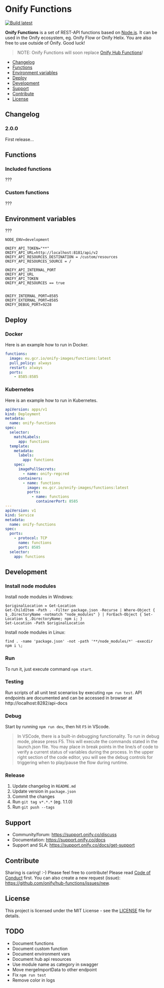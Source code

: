 # Onify Functions

[![Build latest](https://github.com/onify/functions/actions/workflows/build.yaml/badge.svg)](https://github.com/onify/functions/actions/workflows/build.yaml)

**Onify Functions** is a set of REST-API functions based on [Node.js](https://nodejs.org/). It can be used in the Onify ecosystem, eg. Onify Flow or Onify Helix. You are also free to use outside of Onify. Good luck!

> NOTE: Onify Functions will soon replace [Onify Hub Functions](https://github.com/onify/hub-functions)!

- [Changelog](#changelog)
- [Functions](#functions)
- [Environment variables](#environment-variables)
- [Deploy](#deploy)
- [Development](#development)
- [Support](#support)
- [Contribute](#contribute)
- [License](#license)

## Changelog

### 2.0.0

First release...

## Functions

### Included functions

???

### Custom functions

???

## Environment variables

???

```
NODE_ENV=development

ONIFY_API_TOKEN="**"
ONIFY_API_URL=http://localhost:8181/api/v2
ONIFY_API_RESOURCES_DESTINATION = /custom/resources
ONIFY_API_RESOURCES_SOURCE = /

ONIFY_API_INTERNAL_PORT
ONIFY_API_URL
ONIFY_API_TOKEN
ONIFY_API_RESOURCES == true


ONIFY_INTERNAL_PORT=8585
ONIFY_EXTERNAL_PORT=8585
ONIFY_DEBUG_PORT=9228
```

## Deploy

### Docker

Here is an example how to run in Docker.

```yaml
functions:
  image: eu.gcr.io/onify-images/functions:latest
  pull_policy: always
  restart: always
  ports:
    - 8585:8585
```

### Kubernetes

Here is an example how to run in Kubernetes.

```yaml
apiVersion: apps/v1
kind: Deployment
metadata:
  name: onify-functions
spec:
  selector:
    matchLabels:
      app: functions
  template:
    metadata:
      labels:
        app: functions
    spec:
      imagePullSecrets:
        - name: onify-regcred
      containers:
        - name: functions
          image: eu.gcr.io/onify-images/functions:latest
          ports:
            - name: functions
              containerPort: 8585
---
apiVersion: v1
kind: Service
metadata:
  name: onify-functions
spec:
  ports:
    - protocol: TCP
      name: functions
      port: 8585
  selector:
    app: functions
```

## Development

### Install node modules

Install node modules in Windows:

```
$originalLocation = Get-Location
Get-ChildItem -Path . -Filter package.json -Recurse | Where-Object { $_.DirectoryName -notmatch "node_modules" } | ForEach-Object { Set-Location $_.DirectoryName; npm i; }
Set-Location -Path $originalLocation
```

Install node modules in Linux:

```
find . -name 'package.json' -not -path '**/node_modules/*' -execdir npm i \;
```

### Run

To run it, just execute command `npm start`.

### Testing

Run scripts of all unit test scenarios by executing `npm run test`.
API endpoints are documented and can be accessed in browser at http://localhost:8282/api-docs

### Debug

Start by running `npm run dev`, then hit `F5` in VScode.

> In VSCode, there is a built-in debugging functionality. To run in debug mode, please press F5. This will execute the commands stated in the launch.json file. You may place in break points in the line/s of code to verify a current status of variables during the process. In the upper right section of the code editor, you will see the debug controls for triggering when to play/pause the flow during runtime.

### Release

1. Update changelog in `README.md`
2. Update version in `package.json`
3. Commit the changes
4. Run `git tag v*.*.*` (eg. 1.1.0)
5. Run `git push --tags`

## Support

- Community/forum: https://support.onify.co/discuss
- Documentation: https://support.onify.co/docs
- Support and SLA: https://support.onify.co/docs/get-support

## Contribute

Sharing is caring! :-) Please feel free to contribute! Please read [Code of Conduct](CODE_OF_CONDUCT.md) first.
You can also create a new request (issue): https://github.com/onify/hub-functions/issues/new.

## License

This project is licensed under the MIT License - see the [LICENSE](LICENSE) file for details.

## TODO

- Document functions
- Document custom function
- Document environment vars
- Document hub api resources
- Use module name as category in swagger
- Move mergeImportData to other endpoint
- Fix `npm run test`
- Remove color in logs
